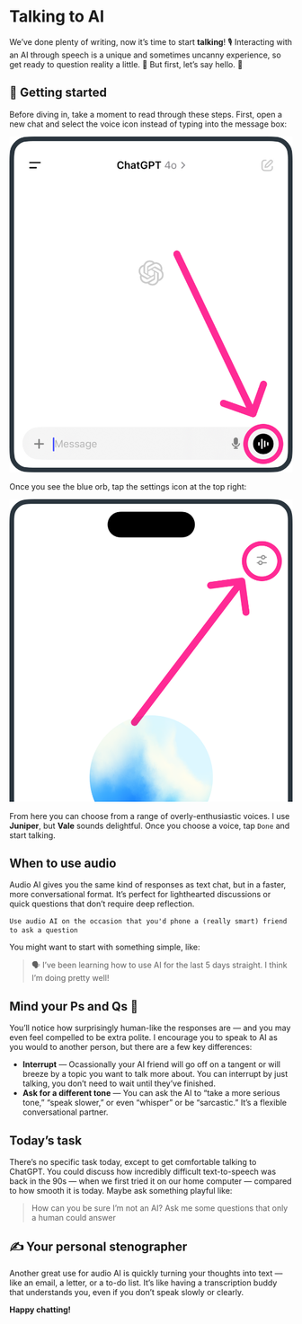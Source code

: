 # Talking to AI
We’ve done plenty of writing, now it’s time to start **talking**! 🎙️ Interacting with an AI through speech is a unique and sometimes uncanny experience, so get ready to question reality a little. 🤖 But first, let’s say hello. 👋

## 🚀 Getting started

Before diving in, take a moment to read through these steps. First, open a new chat and select the voice icon instead of typing into the message box:

![Voice location](./assets/images/voice-location.png)

Once you see the blue orb, tap the settings icon at the top right:

![Choose a voice](./assets/images/voice-type.png)

From here you can choose from a range of overly-enthusiastic voices. I use **Juniper**, but **Vale** sounds delightful. Once you choose a voice, tap `Done` and start talking.

## When to use audio
Audio AI gives you the same kind of responses as text chat, but in a faster, more conversational format. It’s perfect for lighthearted discussions or quick questions that don’t require deep reflection.

```
Use audio AI on the occasion that you'd phone a (really smart) friend to ask a question
```

You might want to start with something simple, like:

> 🗣 I’ve been learning how to use AI for the last 5 days straight. I think I’m doing pretty well!

## Mind your Ps and Qs 🙏 
You’ll notice how surprisingly human-like the responses are — and you may even feel compelled to be extra polite. I encourage you to speak to AI as you would to another person, but there are a few key differences:

- **Interrupt** — Ocassionally your AI friend will go off on a tangent or will breeze by a topic you want to talk more about. You can interrupt by just talking, you don’t need to wait until they’ve finished.
- **Ask for a different tone** — You can ask the AI to “take a more serious tone,” “speak slower,” or even “whisper” or be “sarcastic.” It’s a flexible conversational partner.

## Today’s task
There’s no specific task today, except to get comfortable talking to ChatGPT. You could discuss how incredibly difficult text-to-speech was back in the 90s — when we first tried it on our home computer — compared to how smooth it is today. Maybe ask something playful like:

> How can you be sure I’m not an AI? Ask me some questions that only a human could answer

## ✍️ Your personal stenographer
Another great use for audio AI is quickly turning your thoughts into text — like an email, a letter, or a to-do list. It’s like having a transcription buddy that understands you, even if you don’t speak slowly or clearly.

**Happy chatting!**

